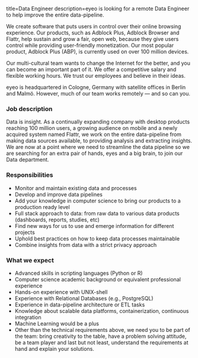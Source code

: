 title=Data Engineer
description=eyeo is looking for a remote Data Engineer to help improve the entire data-pipeline.

<? include jobs/header ?>

We create software that puts users in control over their online browsing experience. Our products, such as Adblock Plus, Adblock Browser and Flattr, help sustain and grow a fair, open web, because they give users control while providing user-friendly monetization. Our most popular product, Adblock Plus (ABP), is currently used on over 100 million devices.

Our multi-cultural team wants to change the Internet for the better, and you can become an important part of it. We offer a competitive salary and flexible working hours. We trust our employees and believe in their ideas.

eyeo is headquartered in Cologne, Germany with satellite offices in Berlin and Malmö. However, much of our team works remotely — and so can you.

### Job description

Data is insight. As a continually expanding company with desktop products reaching 100 million users, a growing audience on mobile and a newly acquired system named Flattr, we work on the entire data-pipeline from making data sources available, to providing analysis and extracting insights. We are now at a point where we need to streamline the data pipeline so we are searching for an extra pair of hands, eyes and a big brain, to join our Data department.

### Responsibilities

- Monitor and maintain existing data and processes
- Develop and improve data pipelines
- Add your knowledge in computer science to bring our products to a production ready level
- Full stack approach to data: from raw data to various data products (dashboards, reports, studies, etc)
- Find new ways for us to use and emerge information for different projects
- Uphold best practices on how to keep data processes maintainable
- Combine insights from data with a strict privacy approach

### What we expect

- Advanced skills in scripting languages (Python or R)
- Computer science academic background or equivalent professional experience
- Hands-on experience with UNIX-shell
- Experience with Relational Databases (e.g., PostgreSQL)
- Experience in data-pipeline architecture or ETL tasks
- Knowledge about scalable data platforms, containerization, continuous integration
- Machine Learning would be a plus
- Other than the technical requirements above, we need you to be part of the team: bring creativity to the table, have a problem solving attitude, be a team player and last but not least, understand the requirements at hand and explain your solutions.

<? include jobs/footer ?>
